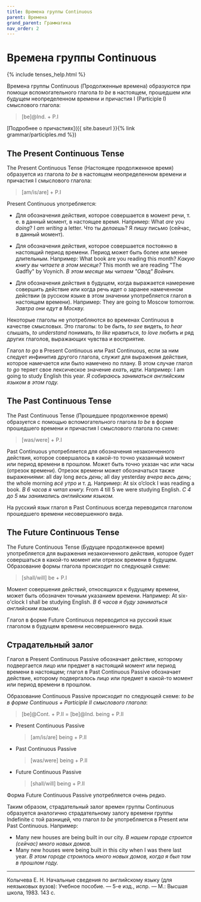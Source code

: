 ```yaml
---
title: Времена группы Continuous
parent: Времена
grand_parent: Грамматика
nav_order: 2
---
```


# Времена группы Continuous

{% include tenses_help.html %}

Времена группы Continuous (Продолженные времена) образуются при помощи
вспомогательного глагола *to be* в настоящем, прошедшем или будущем
неопределенном времени и причастия I (Participle I) смыслового
глагола:

> [be]@Ind. + P.I

[Подробнее о причастиях]({{ site.baseurl }}{% link grammar/participles.md %})


## The Present Continuous Tense

The Present Continuous Tense (Настоящее продолженное время) образуется
из глагола *to be* в настоящем неопределенном времени и причастия I
смыслового глагола:

> [am/is/are] + P.I

Present Continuous употребляется:

- Для обозначения действия, которое совершается в момент речи, т. е. в
  данный момент, в настоящее время. Например: What *are* you *doing*?
  I *am writing* a letter.  Что ты *делаешь*?  Я *пишу* письмо
  (сейчас, в данный момент).

- Для обозначения действия, которое совершается постоянно в настоящий
  период времени.  Период может быть более или менее
  длительным. Например: What book are you reading this month?  *Какую
  книгу вы читаете в этом месяце?* This month we are reading "The
  Gadfly" by Voynich.  *В этом месяце мы читаем "Овод" Войнич.*

- Для обозначения действия в будущем, когда выражается намерение
  совершить действие или когда речь идет о заранее намеченном действии
  (в русском языке в этом значении употребляется глагол в настоящем
  времени). Например: They are going to Moscow tomorrow.  *Завтра они
  едут в Москву.*

Некоторые глаголы не употребляются во временах Continuous в качестве
смысловых.  Это глаголы: to be *быть*, *to see* видеть, *to hear*
слышать, *to understand* понимать, *to like* нравиться, *to love*
любить и ряд других глаголов, выражающих чувства и восприятие.

Глагол *to go* в Present Continuous или Past Continuous, если за ним
следует инфинитив другого глагола, служит для выражения действия,
которое намечается или было намечено по плану.  В этом случае глагол
*to go* теряет свое лексическое значение *ехать*, *идти*. Например: I
am going to study English this year.  *Я собираюсь заниматься
английским языком в этом году.*


## The Past Continuous Tense

The Past Continuous Tense (Прошедшее продолженное время) образуется с
помощью вспомогательного глагола *to be* в форме прошедшего времени и
причастия I смыслового глагола по схеме:

> [was/were] + P.I

Past Continuous употребляется для обозначения незаконченного действия,
которое совершалось в какой-то точно указанный момент или период
времени в прошлом.  Может быть точно указан час или часы (отрезок
времени).  Отрезок времени может обозначаться также выражениями: all
day long *весь день*; all day yesterday *вчера весь день*; the whole
morning *всё утро* и т. д. Например: At six o’clock I was reading a
book.  *В 6 часов я читал книгу.* From 4 till 5 we were studying
English.  *С 4 до 5 мы занимались английским языком.*

Ha русский язык глагол в Past Continuous всегда переводится глаголом
прошедшего времени несовершенного вида.


## The Future Continuous Tense

The Future Continuous Tense (Будущее продолженное время) употребляется
для выражения незаконченного действия, которое будет совершаться в
какой-то момент или отрезок времени в будущем.  Образование формы
глагола происходит по следующей схеме:

> [shall/will] be + P.I

Момент совершения действий, относящихся к будущему времени, может быть
обозначен точным указанием времени.  Например: At six-o'clock I shall
be studying English.  *В 6 часов я буду заниматься английским языком.*

Глагол в форме Future Continuous переводится на русский язык глаголом
в будущем времени несовершенного вида.


## Страдательный залог

Глагол в Present Continuous Passive обозначает действие, которому
подвергается лицо или предмет в настоящий момент или период времени в
настоящем; глагол в Past Continuous Passive обозначает действие,
которому подвергалось лицо или предмет в какой-то момент или период
времени в прошлом.

Образование Continuous Passive происходит по следующей схеме: *to be в
форме Continuous + Participle II смыслового глагола*:

> [be]@Cont. + P.II = [be]@Ind. being + P.II

- Present Continuous Passive

  > [am/is/are] being + P.II

- Past Continuous Passive

  > [was/were] being + P.II
  
- Future Continuous Passive

  > [shall/will] being + P.II

Форма Future Continuous Passive употребляется очень редко.

Таким образом, страдательный залог времен группы Continuous образуется
аналогично страдательному залогу времени группы Indefinite с той
разницей, что глагол *to be* употребляется в Present или Past
Continuous.  Например:
- Many new houses are being built in our city.  *В нашем городе
  строится (сейчас) много новых домов.*
- Many new houses were being built in this city when I was there last
  year.  *В этом городе строилось много новых домов, когда я был там
  в прошлом году.*


---

Колычева Е. Н.  Начальные сведения по английскому языку (для
неязыковых вузов): Учебное пособие. — 5-е изд., испр. — М.: Высшая
школа, 1983. 143 с.
